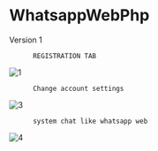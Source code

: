 # WhatsappWebPhp

Version 1 



          REGISTRATION TAB
          
![1](https://user-images.githubusercontent.com/54207353/129261508-7acb3ddf-5583-4f55-a626-758779852d56.PNG)
          
          Change account settings
 ![3](https://user-images.githubusercontent.com/54207353/129261628-b40b59a5-c174-4d39-b228-4b2e84dc014c.PNG)


          system chat like whatsapp web
 ![4](https://user-images.githubusercontent.com/54207353/129261771-e580e089-4381-402d-8f38-d4118cacdd31.PNG)

